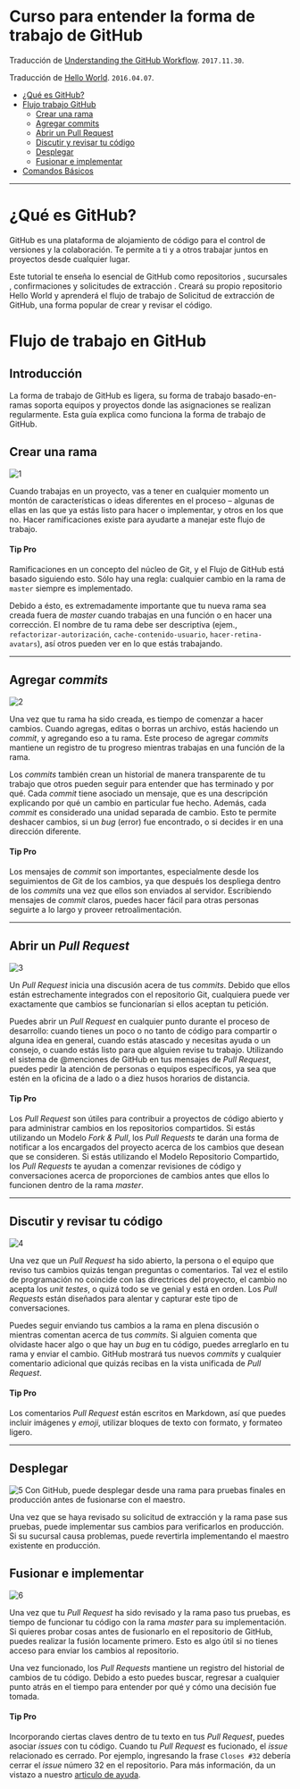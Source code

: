 Curso para entender la forma de trabajo de GitHub
==================================================

Traducción de [Understanding the GitHub Workflow][flow_EN]. `2017.11.30`.

Traducción de [Hello World][hello_EN]. `2016.04.07`.

[hello_EN]: https://guides.github.com/activities/hello-world/
[flow_EN]: http://guides.github.com/overviews/flow/

  - [¿Qué es GitHub?](#¿qué-es-github?)
  - [Flujo trabajo GitHub](#Flujo-de-trabajo-en-GitHub)
    - [Crear una rama](#crear-una-rama)
    - [Agregar commits](#agregar-commits)
    - [Abrir un Pull Request](#abrir-un-pull-request)
    - [Discutir y revisar tu código](#discutir-y-revisar-tu-código)
    - [Desplegar](#desplegar)
    - [Fusionar e implementar](#fusionar-e-implementar)
  - [Comandos Básicos](/uso_basico.md)
****

# ¿Qué es GitHub? #

GitHub es una plataforma de alojamiento de código para el control de versiones y la colaboración. Te permite a ti y a otros trabajar juntos en proyectos desde cualquier lugar.

Este tutorial te enseña lo esencial de GitHub como repositorios , sucursales , confirmaciones y solicitudes de extracción . Creará su propio repositorio Hello World y aprenderá el flujo de trabajo de Solicitud de extracción de GitHub, una forma popular de crear y revisar el código.



# Flujo de trabajo en GitHub #

## Introducción ##

La forma de trabajo de GitHub es ligera, su forma de trabajo basado-en-ramas soporta equipos y proyectos donde las asignaciones se realizan regularmente. Esta guía explica como funciona la forma de trabajo de GitHub.



## Crear una rama ##

![1](https://user-images.githubusercontent.com/24251638/60773603-7567fd80-a0cd-11e9-9afa-f288b2cee8be.jpg)

Cuando trabajas en un proyecto, vas a tener en cualquier momento un montón de características o ideas diferentes en el proceso – algunas de ellas en las que ya estás listo para hacer o implementar, y otros en los que no. Hacer ramificaciones existe para ayudarte a manejar este flujo de trabajo.

#### Tip Pro ####

Ramificaciones en un concepto del núcleo de Git, y el Flujo de GitHub está basado siguiendo esto. Sólo hay una regla: cualquier cambio en la rama de `master` siempre es implementado.

Debido a ésto, es extremadamente importante que tu nueva rama sea creada fuera de _master_ cuando trabajas en una función o en hacer una corrección. El nombre de tu rama debe ser descriptiva (ejem., `refactorizar-autorización`, `cache-contenido-usuario`, `hacer-retina-avatars`), así otros pueden ver en lo que estás trabajando.
****
## Agregar _commits_ ##

![2](https://user-images.githubusercontent.com/24251638/60773607-8153bf80-a0cd-11e9-84b0-9e6b010ade85.jpg)

Una vez que tu rama ha sido creada, es tiempo de comenzar a hacer cambios. Cuando agregas, editas o borras un archivo, estás haciendo un _commit_, y agregando eso a tu rama. Este proceso de agregar _commits_ mantiene un registro de tu progreso mientras trabajas en una función de la rama.

Los _commits_ también crean un historial de manera transparente de tu trabajo que otros pueden seguir para entender que has terminado y por qué. Cada _commit_ tiene asociado un mensaje, que es una descripción explicando por qué un cambio en particular fue hecho. Además, cada _commit_ es considerado una unidad separada de cambio. Esto te permite deshacer cambios, si un _bug_ (error) fue encontrado, o si decides ir en una dirección diferente.

#### Tip Pro ####

Los mensajes de _commit_ son importantes, especialmente desde los seguimientos de Git de los cambios, ya que después los despliega dentro de los _commits_ una vez que ellos son enviados al servidor. Escribiendo mensajes de _commit_ claros, puedes hacer fácil para otras personas seguirte a lo largo y proveer retroalimentación.
****

## Abrir un _Pull Request_ ##

![3](https://user-images.githubusercontent.com/24251638/60773608-83b61980-a0cd-11e9-94a4-741b54e8c13d.jpg)

Un _Pull Request_ inicia una discusión acera de tus _commits_. Debido que ellos están estrechamente integrados con el repositorio Git, cualquiera puede ver exactamente que cambios se funcionarían si ellos aceptan tu petición.

Puedes abrir un _Pull Request_ en cualquier punto durante el proceso de desarrollo: cuando tienes un poco o no tanto de código para compartir o alguna idea en general, cuando estás atascado y necesitas ayuda o un consejo, o cuando estás listo para que alguien revise tu trabajo. Utilizando el sistema de @menciones de GitHub en tus mensajes de _Pull Request_, puedes pedir la atención de personas o equipos específicos, ya sea que estén en la oficina de a lado o a diez husos horarios de distancia.

#### Tip Pro ####

Los _Pull Request_ son útiles para contribuir a proyectos de código abierto y para administrar cambios en los repositorios compartidos. Si estás utilizando un Modelo _Fork & Pull_, los _Pull Requests_ te darán una forma de notificar a los encargados del proyecto acerca de los cambios que desean que se consideren. Si estás utilizando el Modelo Repositorio Compartido, los _Pull Requests_ te ayudan a comenzar revisiones de código y conversaciones acerca de proporciones de cambios antes que ellos lo funcionen dentro de la rama _master_.
****

## Discutir y revisar tu código ##

![4](https://user-images.githubusercontent.com/24251638/60773609-857fdd00-a0cd-11e9-951c-49d1d49caac1.jpg)

Una vez que un _Pull Request_ ha sido abierto, la persona o el equipo que reviso tus cambios quizás tengan preguntas o comentarios. Tal vez el estilo de programación no coincide con las directrices del proyecto, el cambio no acepta los _unit testes_, o quizá todo se ve genial y está en orden. Los _Pull Requests_ están diseñados para alentar y capturar este tipo de conversaciones.

Puedes seguir enviando tus cambios a la rama en plena discusión o mientras comentan acerca de tus _commits_. Si alguien comenta que olvidaste hacer algo o que hay un _bug_ en tu código, puedes arreglarlo en tu rama y enviar el cambio. GitHub mostrará tus nuevos _commits_ y cualquier comentario adicional que quizás recibas en la vista unificada de _Pull Request_.

#### Tip Pro ####

Los comentarios _Pull Request_ están escritos en Markdown, así que puedes incluir imágenes y _emoji_, utilizar bloques de texto con formato, y formateo ligero.
****

## Desplegar ##

![5](https://user-images.githubusercontent.com/24251638/60773610-8749a080-a0cd-11e9-9794-248d0bf22711.jpg)
Con GitHub, puede desplegar desde una rama para pruebas finales en producción antes de fusionarse con el maestro.

Una vez que se haya revisado su solicitud de extracción y la rama pase sus pruebas, puede implementar sus cambios para verificarlos en producción. Si su sucursal causa problemas, puede revertirla implementando el maestro existente en producción.


## Fusionar e implementar ##

![6](https://user-images.githubusercontent.com/24251638/60773611-89136400-a0cd-11e9-9d1e-5c0d7656edcf.jpg)

Una vez que tu _Pull Request_ ha sido revisado y la rama paso tus pruebas, es tiempo de funcionar tu código con la rama _master_ para su implementación. Si quieres probar cosas antes de fusionarlo en el repositorio de GitHub, puedes realizar la fusión locamente primero. Esto es algo útil si no tienes acceso para enviar los cambios al repositorio.

Una vez funcionado, los _Pull Requests_ mantiene un registro del historial de cambios de tu código. Debido a esto puedes buscar, regresar a cualquier punto atrás en el tiempo para entender por qué y cómo una decisión fue tomada.

#### Tip Pro ####

Incorporando ciertas claves dentro de tu texto en tus _Pull Request_, puedes asociar _issues_ con tu código. Cuando tu _Pull Request_ es fucionado, el _issue_ relacionado es cerrado. Por ejemplo, ingresando la frase `Closes #32` debería cerrar el _issue_ número 32 en el repositorio. Para más información, da un vistazo a nuestro [articulo de ayuda][ayuda].

[ayuda]: https://help.github.com/articles/closing-issues-via-commit-messages


